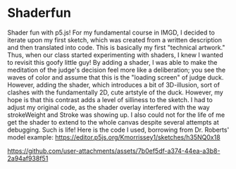 # Shaderfun
Shader fun with p5.js!
For my fundamental course in IMGD, I decided to iterate upon my first sketch, which was created from a written description and then translated into code. This is basically my first "technical artwork." Thus, when our class started experimenting with shaders, I knew I wanted to revisit this goofy little guy! By adding a shader, I was able to make the meditation of the judge's decision feel more like a deliberation; you see the waves of color and assume that this is the "loading screen" of judge duck. However, adding the shader, which introduces a bit of 3D-illusion, sort of clashes with the fundamentally 2D, cute artstyle of the duck. However, my hope is that this contrast adds a level of silliness to the sketch. I had to adjust my original code, as the shader overlay interfered with the way strokeWeight and Stroke was showing up. I also could not for the life of me get the shader to extend to the whole canvas despite several attempts at debugging. Such is life!
Here is the code I used, borrowing from Dr. Roberts' model example: https://editor.p5js.org/Kmorrissey1/sketches/h35NQ0x18




https://github.com/user-attachments/assets/7b0ef5df-a374-44ea-a3b8-2a94af938f51

